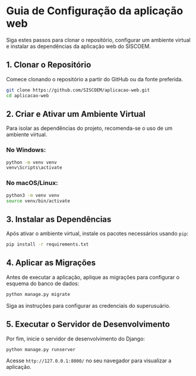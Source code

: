 
# Guia de Configuração da aplicação web

Siga estes passos para clonar o repositório, configurar um ambiente virtual e instalar as dependências da aplicação web do SISCOEM.

## 1. Clonar o Repositório

Comece clonando o repositório a partir do GitHub ou da fonte preferida.

```bash
git clone https://github.com/SISCOEM/aplicacao-web.git
cd aplicacao-web
```

## 2. Criar e Ativar um Ambiente Virtual

Para isolar as dependências do projeto, recomenda-se o uso de um ambiente virtual.

### No Windows:

```bash
python -m venv venv
venv\Scripts\activate
```

### No macOS/Linux:

```bash
python3 -m venv venv
source venv/bin/activate
```

## 3. Instalar as Dependências

Após ativar o ambiente virtual, instale os pacotes necessários usando `pip`:

```bash
pip install -r requirements.txt
```

## 4. Aplicar as Migrações

Antes de executar a aplicação, aplique as migrações para configurar o esquema do banco de dados:

```bash
python manage.py migrate
```

Siga as instruções para configurar as credenciais do superusuário.

## 5. Executar o Servidor de Desenvolvimento

Por fim, inicie o servidor de desenvolvimento do Django:

```bash
python manage.py runserver
```

Acesse `http://127.0.0.1:8000/` no seu navegador para visualizar a aplicação.

